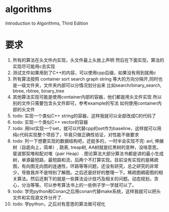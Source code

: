 # algorithms
Introduction to Algorithms, Third Edition

# 要求
1. 所有的算法在头文件内实现，头文件最上头放上声明 然后在下面实现，算法的实现尽可能用c去实现
2. 测试文件如果用到了C++的内容，可以使用cpp后缀，如果没有用到就用c
3. 所有算法按照 container sort search graph string 等大的方向分隔开,同时也是一级文件夹，文件夹内部可以分情况划分出来 比如search/binary_search, btree, rbtree, binary_tree
4. 其他算法实现可能是使用container内部的容器，他们都是用头文件实现 所以别的文件只需要包含头文件即可，参考example的写法 如何使用container内部的头文件
5. todo: 实现一个类似C++ string的容器，这样我就可以全部改成C的代码了
6. todo: 实现一个类似C++ vector的容器
7. todo: 用list实现一个set，就可以代替cpp的set作为baseline，这样就可以用纯c代码实现整个项目了，毕竟只做正确性验证，对性能不做要求
8. todo: 列一下想要实现的数据结构吧，还挺多的，一时半会实现不完: avl, 伸展树（自底向上，简单）, 跳表, treap树, AA树就是红黑树的变种，没啥意思。 斐波那契堆和配对堆（pair Heap）. 图论算法大部分算法书都是讲的最小生成树，单源最短路，最短路和流，后两个不打算实现。目前没有实现的是稀疏图，有向图无向图的连通性，环路等等问题，还没有研究，总之研究的非常少，导致我并不是特别了解图。之后还是好好的整理一下。稀疏图稠密图的相关算法。然后还剩下的就是一些算法设计技巧及相关的问题。动态规划，贪心，分治等等。可以参考算法书上的一些例子学一学就可以了。
9. todo: 学完python和Conan之后用conan代替make系统，这样我就可以把头文件和实现源文件分开了.
10. todo: 学python，之后对有意思的算法做可视化
